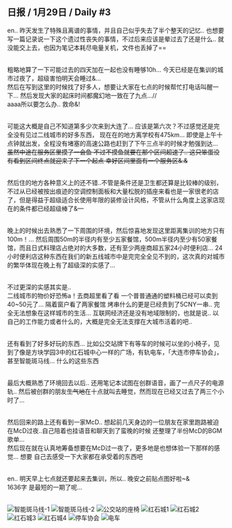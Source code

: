 ## 日报 / 1月29日 / Daily #3

en.. 昨天发生了特殊且离谱的事情，并且自己似乎失去了半个整天的记忆.. 也想要写一篇记录说一下这个遗过性丧失的事情，不过后来应该是晕过去了还是什么.. 就没能交上去，也因为笔记本耗尽电量关机，文件也丢掉了==<br><br>

粗略地算了一下可能过去的四天加在一起也没有睡够10h... 今天已经是在集训的城市过夜了，超级害怕明天会睡过&...<br>
然后在写到这里的时候找了好多人，想要让大家在七点的时候帮忙打电话叫醒一下... 然后发现大家的起床时间都魔幻地一致在了九点...//<br>
aaaa所以要怎么办.. 救命&!<br><br>

可能这大概是自己不知道第多少次来到大连了... 应该是第六次？不过感觉还是完全没有见过二线城市的好多东西， 现在在的地方离学校有475km... 即使是上午十点钟就出发，全程没有堵塞的高速公路也赶到了下午三点半的时候才勉强到达... ~~虽然中途在服务区里摸了一会鱼 不过不摸鱼就要在那个区间超速了.. 这只笨蛋没有看到区间终点就迎来了下一个起点 幸好区间里面有一个服务区&.&~~<br><br>

然后住的地方各种意义上的还不错..不管是条件还是卫生都还算是比较棒的级别，不过从已经被按出痕迹的空调控制面板和大量松脱的插座来看也是一家很老的店了，但是得益于超级适合长使用年限的装修设计风格，不管从什么角度上这家店现在的条件都已经超级棒了&—<br><br>

晚上的时候出去熟悉了一下周围的环境，然后惊喜地发现这里距离集训的地方只有100m！... 然后周围50m的半径内有至少五家餐馆，500m半径内至少有50家餐馆，而且日式料理店占绝对的大多数，还有至少两座商超五家24小时便利店... 24小时便利店这种东西在我们的新五线城市中是完完全全见不到的，这次真的对城市的繁华体现在晚上有了超级深的实感了... <br><br>

不过更深的实感其实是..<br>
二线城市的物价好恐怖a！去商超里看了看 一个普普通通的塑料桶已经可以卖到40~50元了... 隔着窗户看了两家餐馆 烤串什么的更是已经贵到了5CNY一串.. 完全无法想象在这样城市的生活... 互联网经济还是没有地域限制的，也就是说.. 以自己的工作能力或者什么的，大概是完全无法支撑在大城市活着的吧..<br><br>

还有看到了好多好玩的东西... 比如公交站牌下有等车的时候可以坐的小椅子，见到了像是方块学园3中的红石城中心一样的广场，有轨电车，「大连市停车协会」，甚至智能斑马线... 什么的这些东西<br><br>

最后大概熟悉了环境回去以后.. 还用笔记本试图在创群语音，画了一点尺子的电源轨.. 然后被创群的朋友~~生气地~~在十点就叫去睡觉，然而现在已经又过去了两三个小时了... <br><br>

然后回来的路上还有看到一家McD.. 想起前几天身边的一位朋友在家里跑路被迫在McD过夜..自己陪着也挂语音和聊天到了蛮晚的时候 还整理了半份McD的BGM歌单...<br>
然后现在就在认真地筹备想要在McD过一夜了，更多地是也想体验一下那样的感觉... 想要 自己去感受一下大家都在承受着的东西吧
<br><br>

en.. 明天早上七点就还要起来去集训，所以.. 晚安之前贴点图好啦~&<br>
1636字 是最短的一期了呢... <br><br>

![智能斑马线-1](img/jan-29-1.jpg)
![智能斑马线-2](img/jan-29-2.jpg)
![公交站的座椅](img/jan-29-3.jpg)
![红石城1](img/jan-29-4.jpg)
![红石城2](img/jan-29-5.jpg)
![红石城3](img/jan-29-6.jpg)
![红石城4](img/jan-29-7.jpg)
![停车协会](img/jan-29-8.jpg)
![电车](img/jan-29-9.jpg)